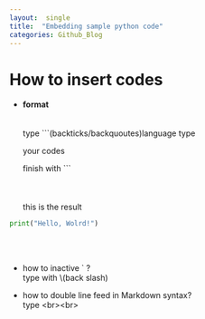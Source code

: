 ```yaml
---
layout:  single
title:  "Embedding sample python code"
categories: Github_Blog
---
```


# How to insert codes

- **format**  
<br><br>
type \`\`\`(backticks/backquoutes)language type
   
  your codes
    
  finish with \`\`\`
  <br><br>
  <br><br>
this is the result
```python
print("Hello, Wolrd!")
```
<br><br>
- how to inactive \`  ?  
type with \\(back slash)

- how to double line feed in Markdown syntax?  
type \<br\>\<br\>
